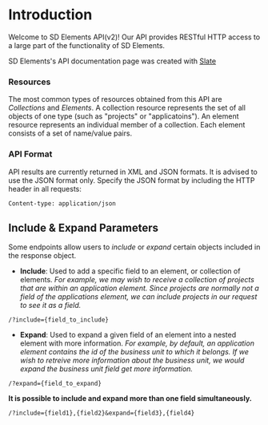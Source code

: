 # Introduction

Welcome to SD Elements API(v2)! Our API provides RESTful HTTP access to a large part of the functionality of SD Elements.

SD Elements's API documentation page was created with [Slate](http://github.com/tripit/slate)

### Resources

The most common types of resources obtained from this API are *Collections* and *Elements*.  A collection resource represents the set of all objects of one type (such as "projects" or "applicatoins"). An element resource represents an individual member of a collection.  Each element consists of a set of name/value pairs.


### API Format

API results are currently returned in XML and JSON formats.  It is advised to use the JSON format only. Specify the JSON format by including the HTTP header in all requests:


`Content-type: application/json`

## Include & Expand Parameters

Some endpoints allow users to *include* or *expand* certain objects included in the response object.

* **Include**: Used to add a specific field to an element, or collection of elements. *For example, we may wish to receive a collection of projects that are within an application element.  Since projects are normally not a field of the applications element, we can include projects in our request to see it as a field.*

`/?include={field_to_include}`

* **Expand**: Used to expand a given field of an element into a nested element with more information. *For example, by default, an application element contains the id of the business unit to which it belongs.  If we wish to retreive more information about the business unit, we would expand the business unit field get more information.*

`/?expand={field_to_expand}`

**It is possible to include and expand more than one field simultaneously.**

`/?include={field1},{field2}&expand={field3},{field4}`
